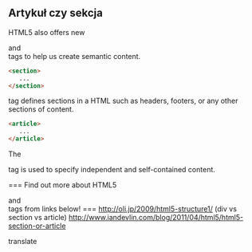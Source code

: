 
## Artykuł czy sekcja

HTML5 also offers new <article> and <section> tags to help us create semantic content.

```html
<section>
   ...
</section>
```

<section> tag defines sections in a HTML such as headers, footers, or any other sections of content.

```html
<article>
   ...
</article>
```

The <article> tag is used to specify independent and self-contained content.

=== Find out more about HTML5 <article> and <section> tags from links below! ===
http://oli.jp/2009/html5-structure1/ (div vs section vs article)
http://www.iandevlin.com/blog/2011/04/html5/html5-section-or-article



translate
